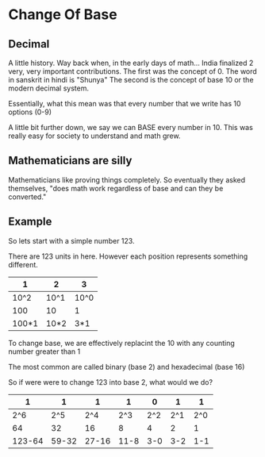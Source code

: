 # Change Of Base

## Decimal
A little history. Way back when, in the early days of math... India finalized 2 very, very important contributions. The first was the concept of 0. The word in sanskrit in hindi is "Shunya" The second is the concept of base 10 or the modern decimal system.

Essentially, what this mean was that every number that we write has 10 options (0-9)

A little bit further down, we say we can BASE every number in 10. This was really easy for society to understand and math grew.

## Mathematicians are silly

Mathematicians like proving things completely. So eventually they asked themselves, "does math work regardless of base and can they be converted."

## Example

So lets start with a simple number 123. 

There are 123 units in here. However each position represents something different.

| 1     | 2    | 3    |
|-------|------|------|
| 10^2  | 10^1 | 10^0 |
| 100   | 10   | 1    |
| 100*1 | 10*2 | 3*1  |

To change base, we are effectively replacint the 10 with any counting number greater than 1

The most common are called binary (base 2) and hexadecimal (base 16)

So if were were to change 123 into base 2, what would we do?

| 1      | 1     | 1     | 1    | 0   | 1   | 1   |
|--------|-------|-------|------|-----|-----|-----|
| 2^6    | 2^5   | 2^4   | 2^3  | 2^2 | 2^1 | 2^0 |
| 64     | 32    | 16    | 8    | 4   | 2   | 1   |
| 123-64 | 59-32 | 27-16 | 11-8 | 3-0 | 3-2 | 1-1 |
